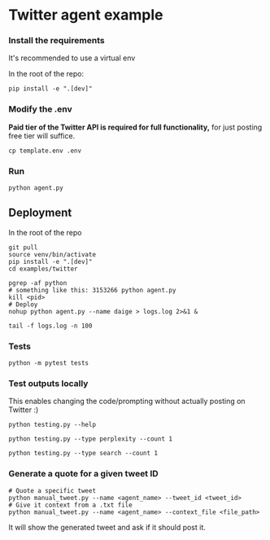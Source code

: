 # Twitter agent example

### Install the requirements

It's recommended to use a virtual env

In the root of the repo:
```shell
pip install -e ".[dev]"
```

### Modify the .env

**Paid tier of the Twitter API is required for full functionality,**
for just posting free tier will suffice.

```shell
cp template.env .env
```

### Run

```shell
python agent.py
```

## Deployment

In the root of the repo
```
git pull
source venv/bin/activate
pip install -e ".[dev]"
cd examples/twitter

pgrep -af python
# something like this: 3153266 python agent.py
kill <pid>
# Deploy
nohup python agent.py --name daige > logs.log 2>&1 &

tail -f logs.log -n 100
```


### Tests

```shell
python -m pytest tests
```

### Test outputs locally

This enables changing the code/prompting without actually posting on Twitter :)

```shell
python testing.py --help

python testing.py --type perplexity --count 1

python testing.py --type search --count 1
```

### Generate a quote for a given tweet ID

```shell
# Quote a specific tweet
python manual_tweet.py --name <agent_name> --tweet_id <tweet_id>
# Give it context from a .txt file
python manual_tweet.py --name <agent_name> --context_file <file_path>
```

It will show the generated tweet and ask if it should post it.
